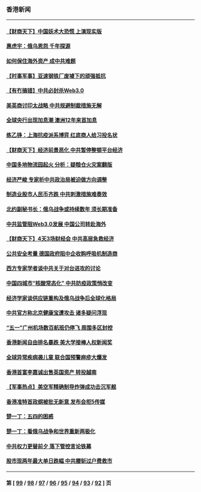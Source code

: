 ### 香港新闻
---
#### [【财商天下】中国妖术大恐慌 上演现实版](../../pages/ncid1349362/n13728067.md) 
#### [惠虎宇：俄乌恩怨 千年探源](../../pages/ncid1349362/n13727306.md) 
#### [如何保住海外资产 成中共难题](../../pages/ncid1349362/n13727963.md) 
#### [【时事军事】亚速钢铁厂废墟下的顽强抵抗](../../pages/ncid1349362/n13727619.md) 
#### [【有冇搞错】中共必封杀Web3.0](../../pages/ncid1349362/n13727399.md) 
#### [美英商讨印太战略 中共规避制裁措施无解](../../pages/ncid1349362/n13727536.md) 
#### [全球央行出现加息潮 澳洲12年来首加息](../../pages/ncid1349362/n13727573.md) 
#### [练乙铮：上海抗疫派系博弈 红底商人给习投名状](../../pages/ncid1349362/n13727375.md) 
#### [【财商天下】经济前景恶化 中共暂停整顿平台经济](../../pages/ncid1349362/n13727297.md) 
#### [中国多地物流园起火 分析：疑粮仓火灾案翻版](../../pages/ncid1349362/n13727171.md) 
#### [经济严峻 专家析中共政治局被迫做方向调整](../../pages/ncid1349362/n13727167.md) 
#### [制造业股市人民币齐跌 中共刺激措施难奏效](../../pages/ncid1349362/n13727166.md) 
#### [北约副秘书长：俄乌战争或持续数年 须长期准备](../../pages/ncid1349362/n13727098.md) 
#### [中共监管阻Web3.0发展 中国公司转赴海外](../../pages/ncid1349362/n13727105.md) 
#### [【财商天下】4天3场财经会 中共高层急救经济](../../pages/ncid1349362/n13726454.md) 
#### [公共安全考量 德国政府阻中企收购呼吸机制造商](../../pages/ncid1349362/n13726437.md) 
#### [西方专家学者谈中共关于对台进攻的讨论](../../pages/ncid1349362/n13726425.md) 
#### [中国四城市“核酸常态化” 中共防疫政策悄改变](../../pages/ncid1349362/n13726393.md) 
#### [经济学家谈供应链重构及俄乌战争后全球化格局](../../pages/ncid1349362/n13726344.md) 
#### [中共官方称北京健康宝遭攻击 诸多疑问浮现](../../pages/ncid1349362/n13726340.md) 
#### [“五一”广州机场数百航班仍停飞 周围多区封控](../../pages/ncid1349362/n13726321.md) 
#### [香港新闻自由排名暴跌 美大学接棒人权新闻奖](../../pages/ncid1349362/n13725749.md) 
#### [全球异常疾病袭儿童 联合国预警麻疹大爆发](../../pages/ncid1349362/n13726348.md) 
#### [香港首富李嘉诚出售英国资产 转投越南](../../pages/ncid1349362/n13726332.md) 
#### [【军事热点】美空军精确制导炸弹成功击沉军舰](../../pages/ncid1349362/n13726081.md) 
#### [香港准特首政纲被批无新意 发布会拒5传媒](../../pages/ncid1349362/n13726002.md) 
#### [楚一丁：五四的困惑](../../pages/ncid1349362/n13725250.md) 
#### [楚一丁：看俄乌战争和世界重新两极化](../../pages/ncid1349362/n13725129.md) 
#### [中共权力更替前夕 落下管控言论铁幕](../../pages/ncid1349362/n13724847.md) 
#### [股市现两年最大单日跌幅 中共腰斩过户费救市](../../pages/ncid1349362/n13724837.md) 

---
#### 第 [ [99](./99.md) / [98](./98.md) / [97](./97.md) / [96](./96.md) / [95](./95.md) / [94](./94.md) / [93](./93.md) / [92](./92.md) ] 页
